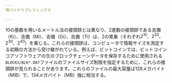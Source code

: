 ```yaml
---
項バイナリプレフィックス

---
```

10の基数を用いるメートル法の接頭辞とは異なり、2進数の接頭辞である吉備（Ki）、吉備（Mi）、吉備（Gi）、吉備（Ti）は、2の累乗（それぞれ$2^{10}$、$2^{20}$、$2^{30}$、$2^{40}$）を乗じる。これらの接頭辞は、コンピュータで情報サイズを測定する初期の方法から受け継がれている。例えば、ビットコインでは、ビットコインコアソフトウェアの生のブロックチェーンデータを保存するために使用される`BLOCKS/BLK*.DAT`ファイルのファイルサイズ制限を指定するために、これらの接頭辞が見られることがあります。これらのファイルの最大容量は128メガバイト（MiB）で、134メガバイト（MB）強に相当する。